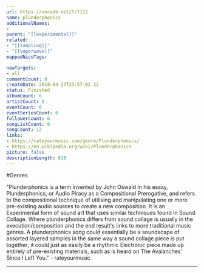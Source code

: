 ```yaml
---
url: https://vocadb.net/T/7112
name: plunderphonics
additionalNames: 
- 
parent: "[[experimental]]"
related:
- "[[sampling]]"
- "[[vaporwave]]"
mappedNicoTags:

newTargets:
- all
commentCount: 0
createDate: 2019-04-27T23:57:01.32
status: Finished
albumCount: 6
artistCount: 5
eventCount: 0
eventSeriesCount: 0
followerCount: 6
songListCount: 0
songCount: 12
links: 
- https://rateyourmusic.com/genre/Plunderphonics/
- https://en.wikipedia.org/wiki/Plunderphonics
picture: false
descriptionLength: 818
---
```


#Genres

"Plunderphonics is a term invented by John Oswald in his essay, Plunderphonics, or Audio Piracy as a Compositional Prerogative, and refers to the compositional technique of utilising and manipulating one or more pre-existing audio sources to create a new composition. It is an Experimental form of sound art that uses similar techniques found in Sound Collage. Where plunderphonics differs from sound collage is usually in the execution/composition and the end result's links to more traditional music genres. A plunderphonics song could essentially be a soundscape of assorted layered samples in the same way a sound collage piece is put together; it could just as easily be a rhythmic Electronic piece made up entirely of pre-existing materials, such as is heard on The Avalanches' Since I Left You." - rateyourmusic

---

